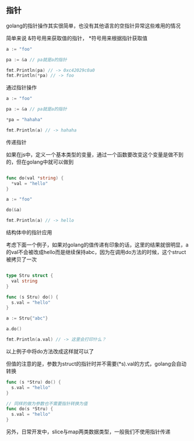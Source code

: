 ## 指针

golang的指针操作其实很简单，也没有其他语言的空指针异常这些难用的情况

简单来说 &符号用来获取值的指针， \*符号用来根据指针获取值

```go
a := "foo"

pa := &a // pa就是a的指针

fmt.Println(pa) // -> 0xc42029c0a0
fmt.Println(*pa) // -> foo
```

通过指针操作

```go
a := "foo"

pa := &a // pa就是a的指针

*pa = "hahaha"

fmt.Println(a) // -> hahaha
```

传递指针

如果在js中，定义一个基本类型的变量，通过一个函数要改变这个变量是做不到的，但在golang中就可以做到

```go

func do(val *string) {
  *val = "hello"
}

a := "foo"

do(&a)

fmt.Println(a) // -> hello
```

结构体中的指针应用

考虑下面一个例子，如果对golang的值传递有印象的话，这里的结果就很明显，a的val不会被改成hello而是继续保持abc，因为在调用do方法的时候，这个struct被拷贝了一次

```go

type Stru struct {
  val string
}

func (s Stru) do() {
  s.val = "hello"
}

a := Stru{"abc"}

a.do()

fmt.Println(a.val) // -> 这里会打印什么？
```

以上例子中将do方法改成这样就可以了

但值的注意的是，参数为struct的指针时并不需要(\*s).val的方式，golang会自动转换

```go
func (s *Stru) do() {
  s.val = "hello"
}

// 同样的做为参数也不需要指针转换为值
func do(s *Stru) {
  s.val = "hello"
}
```

另外，日常开发中，slice与map两类数据类型，一般我们不使用指针传递